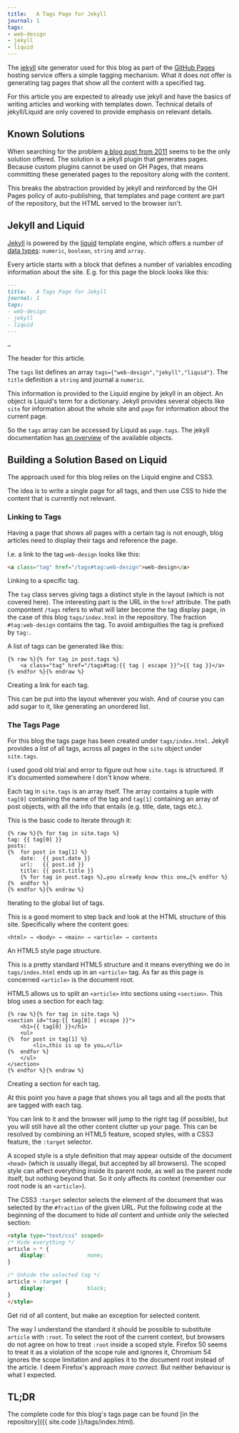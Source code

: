 ```yaml
---
title:   A Tags Page for Jekyll
journal: 1
tags:
- web-design
- jekyll
- liquid
---
```


[jekyll]: https://jekyllrb.com/
[Liquid]: https://shopify.github.io/liquid/
[GitHub Pages]: https://pages.github.com/
The [jekyll] site generator used for this blog as part of the
[GitHub Pages] hosting service offers a simple tagging mechanism.
What it does not offer is generating tag pages that show all the
content with a specified tag.

For this article you are expected to already use jekyll and have the
basics of writing articles and working with templates down. Technical
details of jekyll/Liquid are only covered to provide emphasis on
relevant details.

Known Solutions
---------------

When searching for the problem
[a blog post from 2011](http://charliepark.org/tags-in-jekyll/)
seems to be the only solution offered. The solution is a jekyll plugin
that generates pages. Because custom plugins cannot be used on GH Pages,
that means committing these generated pages to the repository along
with the content.

This breaks the abstraction provided by jekyll and reinforced by the
GH Pages policy of auto-publishing, that templates and page content
are part of the repository, but the HTML served to the browser isn't.

Jekyll and Liquid
-----------------

[Jekyll] is powered by the [liquid] template engine, which offers
a number of [data types](https://shopify.github.io/liquid/basics/types/):
`numeric`, `boolean`, `string` and `array`.

Every article starts with a block that defines a number of variables
encoding information about the site. E.g. for this page the block
looks like this:

~~~ md
---
title:   A Tags Page for Jekyll
journal: 1
tags:
- web-design
- jekyll
- liquid
---

…
~~~
The header for this article.

The `tags` list defines an array `tags={"web-design","jekyll","liquid"}`.
The `title` definition a `string` and journal a `numeric`.

This information is provided to the Liquid engine by jekyll in an
object. An object is Liquid's term for a dictionary. Jekyll provides
several objects like `site` for information about the whole site and
`page` for information about the current page.

So the `tags` array can be accessed by Liquid as `page.tags`. The
jekyll documentation has [an overview](https://jekyllrb.com/docs/variables/)
of the available objects.

Building a Solution Based on Liquid
-----------------------------------

The approach used for this blog relies on the Liquid engine and CSS3.

The idea is to write a single page for all tags, and then use CSS
to hide the content that is currently not relevant.

### Linking to Tags

Having a page that shows all pages with a certain tag is not enough,
blog articles need to display their tags and reference the page.

I.e. a link to the tag `web-design` looks like this:

~~~ html
<a class="tag" href="/tags#tag:web-design">web-design</a>
~~~
Linking to a specific tag.

The `tag` class serves giving tags a distinct style in the layout
(which is not covered here). The interesting part is the URL in the
`href` attribute. The path compontent `/tags` refers to what will
later become the tag display page, in the case of this blog
`tags/index.html` in the repository. The fraction `#tag:web-design`
contains the tag. To avoid ambiguities the tag is prefixed by `tag:`.

A list of tags can be generated like this:

~~~ liquid
{% raw %}{% for tag in post.tags %}
	<a class="tag" href="/tags#tag:{{ tag | escape }}">{{ tag }}</a>
{% endfor %}{% endraw %}
~~~
Creating a link for each tag.

This can be put into the layout wherever you wish. And of course
you can add sugar to it, like generating an unordered list.

### The Tags Page

For this blog the tags page has been created under `tags/index.html`.
Jekyll provides a list of all tags, across all pages in the `site`
object under `site.tags`.

I used good old trial and error to figure out how `site.tags` is
structured. If it's documented somewhere I don't know where.

Each tag in `site.tags` is an array itself. The array contains a
tuple with `tag[0]` containing the name of the tag and `tag[1]` containing
an array of post objects, with all the info that entails (e.g. title,
date, tags etc.).

This is the basic code to iterate through it:

~~~ liquid
{% raw %}{% for tag in site.tags %}
tag: {{ tag[0] }}
posts:
{%	for post in tag[1] %}
	date:  {{ post.date }}
	url:   {{ post.id }}
	title: {{ post.title }}
	{% for tag in post.tags %}…you already know this one…{% endfor %}
{%	endfor %}
{% endfor %}{% endraw %}
~~~
Iterating to the global list of tags.

This is a good moment to step back and look at the HTML structure
of this site. Specifically where the content goes:

	<html> → <body> → <main> → <article> → contents

An HTML5 style page structure.

This is a pretty standard HTML5 structure and it means everything
we do in `tags/index.html` ends up in an `<article>` tag. As far
as this page is concerned `<article>` is the document root.

HTML5 allows us to split an `<article>` into sections using `<section>`.
This blog uses a section for each tag:

~~~ liquid
{% raw %}{% for tag in site.tags %}
<section id="tag:{{ tag[0] | escape }}">
	<h1>{{ tag[0] }}</h1>
	<ul>
{%	for post in tag[1] %}
		<li>…this is up to you…</li>
{%	endfor %}
	</ul>
</section>
{% endfor %}{% endraw %}
~~~
Creating a section for each tag.

At this point you have a page that shows you all tags and all the
posts that are tagged with each tag.

You can link to it and the browser will jump to the right tag  (if
possible), but you will still have all the other content clutter up
your page. This can be resolved by combining an HTML5 feature, scoped
styles, with a CSS3 feature, the `:target` selector.

A scoped style is a style definition that may appear outside of the
document `<head>` (which is usually illegal, but accepted by all
browsers). The scoped style can affect everything inside its parent
node, as well as the parent node itself, but nothing beyond that.
So it only affects its context (remember our root node is an `<article>`).

The CSS3 `:target` selector selects the element of the document that
was selected by the `#fraction` of the given URL. Put the following
code at the beginning of the document to hide *all* content and unhide
only the selected section:

~~~ html
<style type="text/css" scoped>
/* Hide everything */
article > * {
	display:             none;
}

/* Unhide the selected tag */
article > :target {
	display:             block;
}
</style>
~~~
Get rid of all content, but make an exception for selected content.

The way I understand the standard it should be possible to substitute
`article` with `:root`. To select the root of the current context,
but browsers do not agree on how to treat `:root` inside a scoped
style. Firefox 50 seems to treat it as a violation of the scope rule
and ignores it, Chromium 54 ignores the scope limitation and applies
it to the document root instead of the article. I deem Firefox's
approach *more correct*. But neither behaviour is what I expected.

TL;DR
-----

The complete code for this blog's tags page can be found
[in the repository]({{ site.code }}/tags/index.html).
